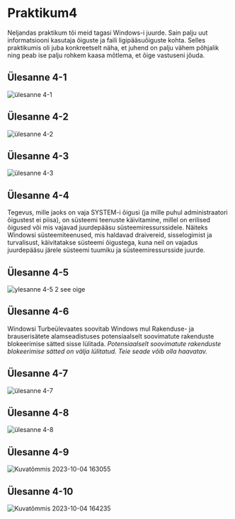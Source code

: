 # Praktikum4

Neljandas praktikum tõi meid tagasi Windows-i juurde. Sain palju uut informatsiooni kasutaja õiguste ja faili ligipääsuõiguste kohta. Selles praktikumis oli juba konkreetselt näha, et juhend on palju vähem põhjalik ning peab ise palju rohkem kaasa mõtlema, et õige vastuseni jõuda.

## Ülesanne 4-1
![ülesanne 4-1](https://github.com/Marten221/opsys_Ojasaar/assets/144438767/8617db8d-cfed-4953-9293-fe1611e11a2b)


## Ülesanne 4-2
![ülesanne 4-2](https://github.com/Marten221/opsys_Ojasaar/assets/144438767/8666f0d5-3888-488c-8218-102d5b582b5f)


## Ülesanne 4-3
![ülesanne 4-3](https://github.com/Marten221/opsys_Ojasaar/assets/144438767/fea94918-10e7-4018-a069-a49731af0af1)


## Ülesanne 4-4
Tegevus, mille jaoks on vaja SYSTEM-i õigusi (ja mille puhul administraatori õigustest ei piisa), on süsteemi teenuste käivitamine, millel on erilised õigused või mis vajavad juurdepääsu süsteemiressurssidele. Näiteks Windowsi süsteemiteenused, mis haldavad draivereid, sisselogimist ja turvalisust, käivitatakse süsteemi õigustega, kuna neil on vajadus juurdepääsu järele süsteemi tuumiku ja süsteemiressursside juurde.


## Ülesanne 4-5
![ylesanne 4-5 2 see oige](https://github.com/Marten221/opsys_Ojasaar/assets/144438767/0ca071b6-2077-4b07-bdf9-5c9e5399a7b7)


## Ülesanne 4-6
Windowsi Turbeülevaates soovitab Windows mul Rakenduse- ja brauserisätete alamseadistuses potensiaalselt soovimatute rakenduste blokeerimise sätted sisse lülitada. _Potensiaalselt soovimatute rakenduste blokeerimise sätted on välja lülitatud. Teie seade võib olla haavatav._

## Ülesanne 4-7
![ülesanne 4-7](https://github.com/Marten221/opsys_Ojasaar/assets/144438767/5f21ce76-8755-4187-b490-12b73e84f202)


## Ülesanne 4-8
![ülesanne 4-8](https://github.com/Marten221/opsys_Ojasaar/assets/144438767/0eb30e1b-0456-4cae-bcdb-3b4a4ce01bc7)


## Ülesanne 4-9
![Kuvatõmmis 2023-10-04 163055](https://github.com/Marten221/opsys_Ojasaar/assets/144438767/05486bf5-d3c9-4110-8457-d4b1451a1c7f)


## Ülesanne 4-10
![Kuvatõmmis 2023-10-04 164235](https://github.com/Marten221/opsys_Ojasaar/assets/144438767/16d6a10b-fe12-4791-b7ef-4ba43505275e)

